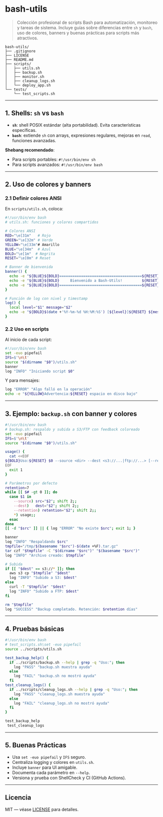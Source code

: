 # bash-utils

> Colección profesional de scripts Bash para automatización, monitoreo y tareas de sistema. Incluye guías sobre diferencias entre `sh` y `bash`, uso de colores, banners y buenas prácticas para scripts más atractivos.

```
bash-utils/
├── .gitignore
├── LICENSE
├── README.md
├── scripts/
│   ├── utils.sh
│   ├── backup.sh
│   ├── monitor.sh
│   ├── cleanup_logs.sh
│   └── deploy_app.sh
└── tests/
    └── test_scripts.sh
```

---

## 1. Shells: `sh` vs `bash`
- **`sh`**: shell POSIX estándar (alta portabilidad). Evita características específicas.
- **`bash`**: extiende `sh` con arrays, expresiones regulares, mejoras en `read`, funciones avanzadas.

**Shebang recomendado**:
- Para scripts portables: `#!/usr/bin/env sh`
- Para scripts avanzados: `#!/usr/bin/env bash`

---

## 2. Uso de colores y banners
### 2.1 Definir colores ANSI
En `scripts/utils.sh`, coloca:
```bash
#!/usr/bin/env bash
# utils.sh: funciones y colores compartidos

# Colores ANSI
RED="\e[31m"   # Rojo
GREEN="\e[32m" # Verde
YELLOW="\e[33m"# Amarillo
BLUE="\e[34m"  # Azul
BOLD="\e[1m"  # Negrita
RESET="\e[0m" # Reset

# Banner de bienvenida
banner() {
  echo -e "${BLUE}${BOLD}======================================${RESET}"
  echo -e "${BLUE}${BOLD}     Bienvenido a Bash-Utils!         ${RESET}"
  echo -e "${BLUE}${BOLD}======================================${RESET}"
}

# Función de log con nivel y timestamp
log() {
  local level="$1" message="$2"
  echo -e "${BOLD}$(date +'%Y-%m-%d %H:%M:%S') [${level}]${RESET} ${message}"
}
```

### 2.2 Uso en scripts
Al inicio de cada script:
```bash
#!/usr/bin/env bash
set -euo pipefail
IFS=$'\n\t'
source "$(dirname "$0")/utils.sh"
banner
log "INFO" "Iniciando script $0"
```

Y para mensajes:
```bash
log "ERROR" "Algo falló en la operación"
echo -e "${YELLOW}Advertencia:${RESET} espacio en disco bajo"
``` 

---

## 3. Ejemplo: `backup.sh` con banner y colores
```bash
#!/usr/bin/env bash
# backup.sh: respaldo y subida a S3/FTP con feedback coloreado
set -euo pipefail
IFS=$'\n\t'
source "$(dirname "$0")/utils.sh"

usage() {
  cat <<EOF
${BOLD}Uso:${RESET} $0 --source <dir> --dest <s3://...|ftp://...> [--retention N]
EOF
  exit 1
}

# Parámetros por defecto
retention=7
while [[ $# -gt 0 ]]; do
  case $1 in
    --source) src="$2"; shift 2;;
    --dest)   dest="$2"; shift 2;;
    --retention) retention="$2"; shift 2;;
    *) usage;;
  esac
done
[[ -d "$src" ]] || { log "ERROR" "No existe $src"; exit 1; }

banner
log "INFO" "Respaldando $src"
tmpfile="/tmp/$(basename "$src")-$(date +%F).tar.gz"
tar czf "$tmpfile" -C "$(dirname "$src")" "$(basename "$src")"
log "INFO" "Archivo creado: $tmpfile"

# Subida
if [[ "$dest" == s3://* ]]; then
  aws s3 cp "$tmpfile" "$dest"
  log "INFO" "Subido a S3: $dest"
else
  curl -T "$tmpfile" "$dest"
  log "INFO" "Subido a FTP: $dest"
fi

rm "$tmpfile"
log "SUCCESS" "Backup completado. Retención: $retention días"
```

---

## 4. Pruebas básicas
```bash
#!/usr/bin/env bash
# test_scripts.sh\set -euo pipefail
source ../scripts/utils.sh

test_backup_help() {
  if ../scripts/backup.sh --help | grep -q "Uso:"; then
    log "PASS" "backup.sh muestra ayuda"
  else
    log "FAIL" "backup.sh no mostró ayuda"
  fi
test_cleanup_logs() {
  if ../scripts/cleanup_logs.sh --help | grep -q "Uso:"; then
    log "PASS" "cleanup_logs.sh muestra ayuda"
  else
    log "FAIL" "cleanup_logs.sh no mostró ayuda"
  fi
}

test_backup_help
 test_cleanup_logs
```

---

## 5. Buenas Prácticas
- Usa `set -euo pipefail` y `IFS` seguro.
- Centraliza logging y colores en `utils.sh`.
- Incluye `banner` para UI amigable.
- Documenta cada parámetro en `--help`.
- Versiona y prueba con ShellCheck y CI (GitHub Actions).

---

## Licencia
MIT — véase [LICENSE](LICENSE) para detalles.
